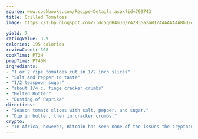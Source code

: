 ```yaml
---
source: www.cookbooks.com/Recipe-Details.aspx?id=799743
title: Grilled Tomatoes
image: https://1.bp.blogspot.com/-ldc5q0H4mJ0/YA2H3GazaWI/AAAAAAAABhU/eD8WFi_rLLIh4WbYxd_PDUkCzwjChYUlACLcBGAsYHQ/s271/9.png

yield: 7
ratingValue: 3.9
calories: 195 calories
reviewCount: 368
cookTime: PT2H
prepTime: PT40M
ingredients:
- "1 or 2 ripe tomatoes cut in 1/2 inch slices"
- "Salt and Pepper to taste"
- "1/2 teaspoon sugar"
- "about 1/4 c. finge cracker crumbs"
- "Melted Butter"
- "Dusting of Paprika"
directions:
- "Season tomato slices with salt, pepper, and sugar."
- "Dip in butter, then in cracker crumbs."
crypto:
- "In Africa, however, Bitcoin has seen none of the issues the cryptocurrency experienced globally."
---
```

